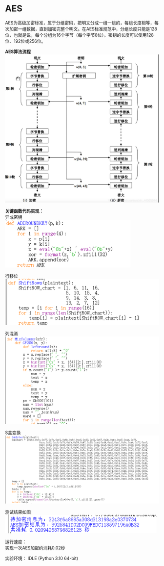 AES
=
AES为高级加密标准，属于分组密码，把明文分成一组一组的，每组长度相等，每次加密一组数据，直到加密完整个明文。在AES标准规范中，分组长度只能是128位，也就是说，每个分组为16个字节（每个字节8位）。密钥的长度可以使用128位、192位或256位。

**AES算法流程**  
![image](https://github.com/yxh1120/Homework-group-41/blob/main/Project%2009/2.png)

**关键函数代码实现：**  
异或密钥  
![image](https://github.com/yxh1120/Homework-group-41/blob/main/Project%2009/3.png)

行移位  
![image](https://github.com/yxh1120/Homework-group-41/blob/main/Project%2009/4.png)

列混淆  
![image](https://github.com/yxh1120/Homework-group-41/blob/main/Project%2009/6.png)

S盒变换  
![image](https://github.com/yxh1120/Homework-group-41/blob/main/Project%2009/5.png)

测试结果如图  
![image](https://github.com/yxh1120/Homework-group-41/blob/main/Project%2009/1.png)

运行速度：  
实现一次AES加密约消耗0.02秒

实验环境： IDLE (Python 3.10 64-bit)
